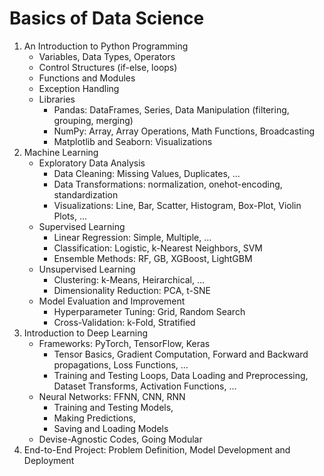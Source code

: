 # Basics of Data Science

1. An Introduction to Python Programming
    - Variables, Data Types, Operators
    - Control Structures (if-else, loops)
    - Functions and Modules
    - Exception Handling
    - Libraries
        - Pandas: DataFrames, Series, Data Manipulation (filtering, grouping, merging)
        - NumPy: Array, Array Operations, Math Functions, Broadcasting
        - Matplotlib and Seaborn: Visualizations
2. Machine Learning
    - Exploratory Data Analysis
        - Data Cleaning: Missing Values, Duplicates, ...
        - Data Transformations: normalization, onehot-encoding, standardization
        - Visualizations: Line, Bar, Scatter, Histogram, Box-Plot, Violin Plots, ...
    - Supervised Learning
        - Linear Regression: Simple, Multiple, ...
        - Classification: Logistic, k-Nearest Neighbors, SVM
        - Ensemble Methods: RF, GB, XGBoost, LightGBM
    - Unsupervised Learning
        - Clustering: k-Means, Heirarchical, ...
        - Dimensionality Reduction: PCA, t-SNE
    - Model Evaluation and Improvement
        - Hyperparameter Tuning: Grid, Random Search
        - Cross-Validation: k-Fold, Stratified
3. Introduction to Deep Learning
    - Frameworks: PyTorch, TensorFlow, Keras
        - Tensor Basics, Gradient Computation, Forward and Backward propagations, Loss Functions, ...
        - Training and Testing Loops, Data Loading and Preprocessing, Dataset Transforms, Activation Functions, ...
    - Neural Networks: FFNN, CNN, RNN
        - Training and Testing Models, 
        - Making Predictions, 
        - Saving and Loading Models
    - Devise-Agnostic Codes, Going Modular 
4. End-to-End Project: Problem Definition, Model Development and Deployment
